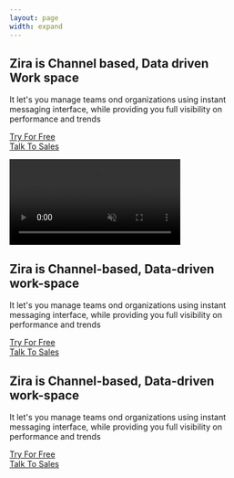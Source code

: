 ```yaml
---
layout: page
width: expand
---
```

<style>
    .white: {
        color: BLACK;
    }
</style>
<div class="uk-margin-large uk-container uk-container-medium">
    <!-- hero 1 -->
    <div class="uk-column-1-2 uk-height-xlarge uk-overflow-hidden uk-flex uk-flex-stretch uk-background-norepeat uk-background-top-right" style="background-image: url(/uploads/e4.svg); border-radius: 20px;">
        <!-- text -->
        <div class="uk-container uk-container-large">
            <article class="uk-article uk-text-large" style="max-width: 80%;">
                <h1 class="white">Zira is Channel based, Data driven Work space </h1>
                <p class="white"> It let's you manage teams ond organizations using instant messaging interface, while
                    providing you full visibility on performance and trends </p>
                <div class="uk-subnav-divider uk-margin-medium uk-text-center uk-grid uk-child-width-auto" uk-grid>
                    <div>
                        <a class="uk-button uk-button-default" href="/training">Try For Free</a>
                    </div>
                    <div>
                        <a class="uk-button uk-button-default" href="/training">Talk To Sales</a>
                    </div>
                </div>
            </article>
        </div>
    </div>
</div>

<video class="uk-margin-large uk-container uk-container-medium" src="https://yootheme.com/site/images/media/yootheme-pro.mp4" loop muted playsinline uk-video="autoplay: inview"></video>

<div class="uk-margin-large uk-container uk-container-medium">
    <!-- hero 1 -->
    <div class="uk-column-1-2 uk-height-xlarge uk-overflow-hidden uk-flex uk-flex-stretch uk-background-norepeat uk-background-top-right" style="background-image: url(/uploads/e4.svg); border-radius: 20px;">
        <!-- text -->
        <div class="uk-container uk-container-large">
            <article class="uk-article uk-text-large" style="max-width: 80%;">
                <h1 class="white">Zira is Channel-based, Data-driven work-space </h1>
                <p class="white"> It let's you manage teams ond organizations using instant messaging interface, while
                    providing you full visibility on performance and trends </p>
                <div class="uk-subnav-divider uk-margin-medium uk-text-center uk-grid uk-child-width-auto" uk-grid>
                    <div>
                        <a class="uk-button uk-button-default" href="/training">Try For Free</a>
                    </div>
                    <div>
                        <a class="uk-button uk-button-default" href="/training">Talk To Sales</a>
                    </div>
                </div>
            </article>
        </div>
    </div>
</div>

<div class="uk-margin-large uk-container uk-container-medium">
    <!-- hero 1 -->
    <div class="uk-column-1-2 uk-height-xlarge uk-overflow-hidden uk-flex uk-flex-stretch uk-background-norepeat uk-background-top-right" style="background-image: url(/uploads/e4.svg); border-radius: 20px;">
        <!-- text -->
        <div class="uk-container uk-container-large">
            <article class="uk-article uk-text-large" style="max-width: 80%;">
                <h1 class="white">Zira is Channel-based, Data-driven work-space </h1>
                <p class="white"> It let's you manage teams ond organizations using instant messaging interface, while
                    providing you full visibility on performance and trends </p>
                <div class="uk-subnav-divider uk-margin-medium uk-text-center uk-grid uk-child-width-auto" uk-grid>
                    <div>
                        <a class="uk-button uk-button-default" href="/training">Try For Free</a>
                    </div>
                    <div>
                        <a class="uk-button uk-button-default" href="/training">Talk To Sales</a>
                    </div>
                </div>
            </article>
        </div>
    </div>
</div>